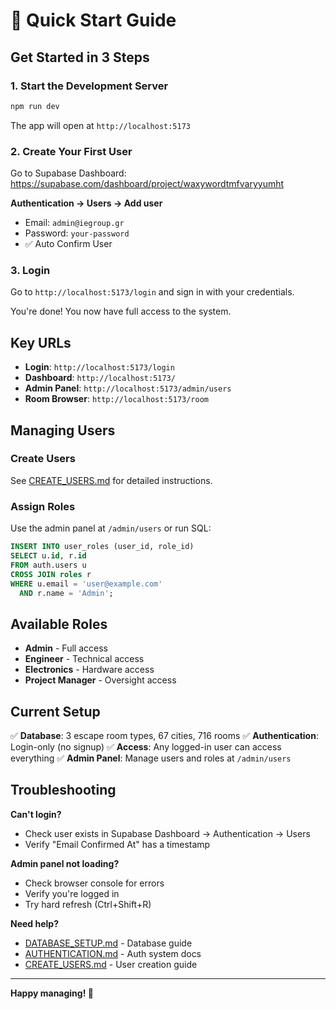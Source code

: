 # 🚀 Quick Start Guide

## Get Started in 3 Steps

### 1. Start the Development Server

```bash
npm run dev
```

The app will open at `http://localhost:5173`

### 2. Create Your First User

Go to Supabase Dashboard:
https://supabase.com/dashboard/project/waxywordtmfvaryyumht

**Authentication → Users → Add user**

- Email: `admin@iegroup.gr`
- Password: `your-password`
- ✅ Auto Confirm User

### 3. Login

Go to `http://localhost:5173/login` and sign in with your credentials.

You're done! You now have full access to the system.

## Key URLs

- **Login**: `http://localhost:5173/login`
- **Dashboard**: `http://localhost:5173/`
- **Admin Panel**: `http://localhost:5173/admin/users`
- **Room Browser**: `http://localhost:5173/room`

## Managing Users

### Create Users
See [CREATE_USERS.md](CREATE_USERS.md) for detailed instructions.

### Assign Roles
Use the admin panel at `/admin/users` or run SQL:

```sql
INSERT INTO user_roles (user_id, role_id)
SELECT u.id, r.id
FROM auth.users u
CROSS JOIN roles r
WHERE u.email = 'user@example.com'
  AND r.name = 'Admin';
```

## Available Roles

- **Admin** - Full access
- **Engineer** - Technical access
- **Electronics** - Hardware access
- **Project Manager** - Oversight access

## Current Setup

✅ **Database**: 3 escape room types, 67 cities, 716 rooms
✅ **Authentication**: Login-only (no signup)
✅ **Access**: Any logged-in user can access everything
✅ **Admin Panel**: Manage users and roles at `/admin/users`

## Troubleshooting

**Can't login?**
- Check user exists in Supabase Dashboard → Authentication → Users
- Verify "Email Confirmed At" has a timestamp

**Admin panel not loading?**
- Check browser console for errors
- Verify you're logged in
- Try hard refresh (Ctrl+Shift+R)

**Need help?**
- [DATABASE_SETUP.md](DATABASE_SETUP.md) - Database guide
- [AUTHENTICATION.md](AUTHENTICATION.md) - Auth system docs
- [CREATE_USERS.md](CREATE_USERS.md) - User creation guide

---

**Happy managing! 🎉**
